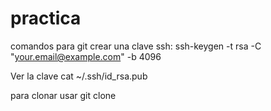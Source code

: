 # practica
comandos para git
crear una clave ssh:
 ssh-keygen -t rsa -C "your.email@example.com" -b 4096

Ver la clave
 cat ~/.ssh/id_rsa.pub

para clonar usar
 git clone

